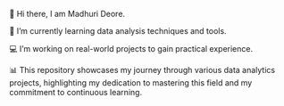 👋 Hi there, I am Madhuri Deore.

🌱 I’m currently learning data analysis techniques and tools.

💻 I’m working on real-world projects to gain practical experience.

📊 This repository showcases my journey through various data analytics projects, highlighting my dedication to mastering this field and my commitment to continuous learning.
